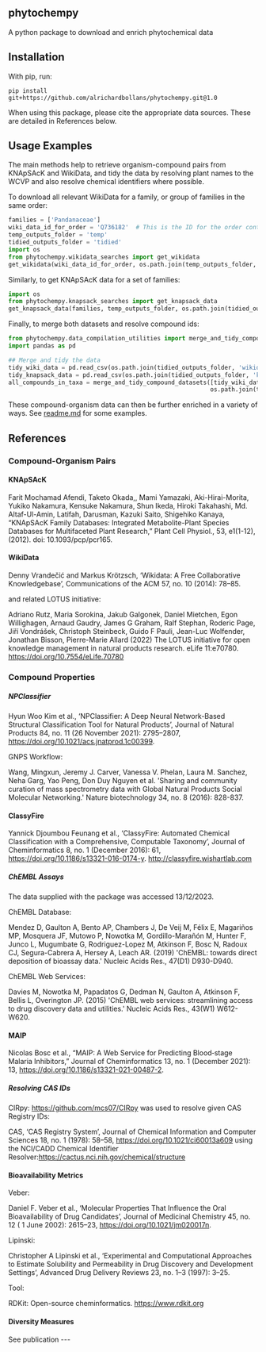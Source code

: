 ## phytochempy

A python package to download and enrich phytochemical data 

## Installation

With pip, run:

`pip install git+https://github.com/alrichardbollans/phytochempy.git@1.0`

When using this package, please cite the appropriate data sources. These are detailed in References below.

## Usage Examples

The main methods help to retrieve organism-compound pairs from KNApSAcK and WikiData, and tidy the data by resolving plant names to the WCVP and also
resolve chemical identifiers where possible.

To download all relevant WikiData for a family, or group of families in the same order:

```python
families = ['Pandanaceae']
wiki_data_id_for_order = 'Q736182'  # This is the ID for the order containing `families`
temp_outputs_folder = 'temp'
tidied_outputs_folder = 'tidied'
import os
from phytochempy.wikidata_searches import get_wikidata
get_wikidata(wiki_data_id_for_order, os.path.join(temp_outputs_folder, 'wikidata.csv'), os.path.join(tidied_outputs_folder, 'wikidata.csv'), limit=1000000)


```

Similarly, to get KNApSAcK data for a set of families:

```python
import os
from phytochempy.knapsack_searches import get_knapsack_data
get_knapsack_data(families, temp_outputs_folder, os.path.join(tidied_outputs_folder, 'knapsack_data.csv'))

```

Finally, to merge both datasets and resolve compound ids:

```python
from phytochempy.data_compilation_utilities import merge_and_tidy_compound_datasets
import pandas as pd

## Merge and tidy the data
tidy_wiki_data = pd.read_csv(os.path.join(tidied_outputs_folder, 'wikidata.csv'), index_col=0)
tidy_knapsack_data = pd.read_csv(os.path.join(tidied_outputs_folder, 'knapsack_data.csv'), index_col=0)
all_compounds_in_taxa = merge_and_tidy_compound_datasets([tidy_wiki_data, tidy_knapsack_data],
                                                         os.path.join(tidied_outputs_folder, 'merged_data.csv'))
```

These compound-organism data can then be further enriched in a variety of ways. See [readme.md](phytochempy%2Fcompound_properties%2Freadme.md) for
some examples.

## References

### Compound-Organism Pairs

#### KNApSAcK

Farit Mochamad Afendi, Taketo Okada,, Mami Yamazaki, Aki-Hirai-Morita, Yukiko Nakamura,
Kensuke Nakamura, Shun Ikeda, Hiroki Takahashi, Md. Altaf-Ul-Amin, Latifah, Darusman, Kazuki
Saito, Shigehiko Kanaya, “KNApSAcK Family Databases: Integrated Metabolite-Plant Species
Databases for Multifaceted Plant Research,” Plant Cell Physiol., 53, e1(1-12), (2012). doi:
10.1093/pcp/pcr165.

#### WikiData

Denny Vrandečić and Markus Krötzsch, ‘Wikidata: A Free Collaborative Knowledgebase’, Communications of the ACM 57, no. 10 (2014): 78–85.

and related LOTUS initiative:

Adriano Rutz, Maria Sorokina, Jakub Galgonek, Daniel Mietchen, Egon Willighagen, Arnaud Gaudry, James G Graham,
Ralf Stephan, Roderic Page, Jiří Vondrášek, Christoph Steinbeck, Guido F Pauli, Jean-Luc Wolfender, Jonathan Bisson,
Pierre-Marie Allard (2022)
The LOTUS initiative for open knowledge management in natural products research.
eLife 11:e70780. https://doi.org/10.7554/eLife.70780

### Compound Properties

##### NPClassifier

Hyun Woo Kim et al., ‘NPClassifier: A Deep Neural Network-Based Structural Classification Tool for Natural Products’,
Journal of Natural Products 84, no. 11 (26 November 2021): 2795–2807, https://doi.org/10.1021/acs.jnatprod.1c00399.

GNPS Workflow:

Wang, Mingxun, Jeremy J. Carver, Vanessa V. Phelan, Laura M. Sanchez, Neha Garg, Yao Peng, Don Duy Nguyen et al. 'Sharing and community curation of
mass spectrometry data with Global Natural Products Social Molecular Networking.' Nature biotechnology 34, no. 8 (2016): 828-837.

#### ClassyFire

Yannick Djoumbou Feunang et al., ‘ClassyFire: Automated Chemical Classification with a Comprehensive, Computable Taxonomy’,
Journal of Cheminformatics 8, no. 1 (December 2016): 61, https://doi.org/10.1186/s13321-016-0174-y.
http://classyfire.wishartlab.com

##### ChEMBL Assays

The data supplied with the package was accessed 13/12/2023.

ChEMBL Database:

Mendez D, Gaulton A, Bento AP, Chambers J, De Veij M, Félix E, Magariños MP, Mosquera JF, Mutowo P, Nowotka M, Gordillo-Marañón M, Hunter F, Junco L,
Mugumbate G, Rodriguez-Lopez M, Atkinson F, Bosc N, Radoux CJ, Segura-Cabrera A, Hersey A, Leach AR. (2019) 'ChEMBL: towards direct deposition of
bioassay data.' Nucleic Acids Res., 47(D1) D930-D940.

ChEMBL Web Services:

Davies M, Nowotka M, Papadatos G, Dedman N, Gaulton A, Atkinson F, Bellis L, Overington JP. (2015) 'ChEMBL web services: streamlining access to drug
discovery data and utilities.' Nucleic Acids Res., 43(W1) W612-W620.

#### MAIP

Nicolas Bosc et al., “MAIP: A Web Service for Predicting Blood‐stage Malaria Inhibitors,”
Journal of Cheminformatics 13, no. 1 (December 2021): 13, https://doi.org/10.1186/s13321-021-00487-2.

##### Resolving CAS IDs

CIRpy: https://github.com/mcs07/CIRpy was used to resolve given CAS Registry IDs:

CAS, ‘CAS Registry System’, Journal of Chemical Information and Computer Sciences 18, no. 1 (1978): 58–58, https://doi.org/10.1021/ci60013a609
using the NCI/CADD Chemical Identifier Resolver:https://cactus.nci.nih.gov/chemical/structure

#### Bioavailability Metrics

Veber:

Daniel F. Veber et al., ‘Molecular Properties That Influence the Oral Bioavailability of Drug Candidates’, Journal of Medicinal Chemistry 45, no. 12 (
1 June 2002): 2615–23, https://doi.org/10.1021/jm020017n.

Lipinski:

Christopher A Lipinski et al., ‘Experimental and Computational Approaches to Estimate Solubility and Permeability in Drug Discovery and Development
Settings’, Advanced Drug Delivery Reviews 23, no. 1–3 (1997): 3–25.

Tool:

RDKit: Open-source cheminformatics. https://www.rdkit.org

#### Diversity Measures

See publication --- 